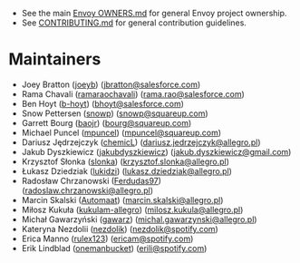 * See the main [Envoy OWNERS.md](https://github.com/envoyproxy/envoy/blob/main/OWNERS.md) for general Envoy project
  ownership.
* See [CONTRIBUTING.md](CONTRIBUTING.md) for general contribution guidelines.

# Maintainers

* Joey Bratton ([joeyb](https://github.com/joeyb)) (jbratton@salesforce.com)
* Rama Chavali ([ramaraochavali](https://github.com/ramaraochavali)) (rama.rao@salesforce.com)
* Ben Hoyt ([b-hoyt](https://github.com/b-hoyt)) (bhoyt@salesforce.com)
* Snow Pettersen ([snowp](https://github.com/snowp)) (snowp@squareup.com)
* Garrett Bourg ([baojr](https://github.com/baojr)) (bourg@squareup.com)
* Michael Puncel ([mpuncel](https://github.com/mpuncel)) (mpuncel@squareup.com)
* Dariusz Jędrzejczyk ([chemicL](https://github.com/chemicL)) (dariusz.jedrzejczyk@allegro.pl)
* Jakub Dyszkiewicz ([jakubdyszkiewicz](https://github.com/jakubdyszkiewicz)) (jakub.dyszkiewicz@gmail.com)
* Krzysztof Słonka ([slonka](https://github.com/slonka)) (krzysztof.slonka@allegro.pl)
* Łukasz Dziedziak ([lukidzi](https://github.com/lukidzi)) (lukasz.dziedziak@allegro.pl)
* Radosław Chrzanowski ([Ferdudas97](https://github.com/Ferdudas97)) (radoslaw.chrzanowski@allegro.pl)
* Marcin Skalski ([Automaat](https://github.com/Automaat)) (marcin.skalski@allegro.pl)
* Miłosz Kukuła ([kukulam-allegro](https://github.com/kukulam-allegro)) (milosz.kukula@allegro.pl)
* Michał Gawarzyński ([gawarz](https://github.com/gawarz)) (michal.gawarzynski@allegro.pl)
* Kateryna Nezdolii ([nezdolik](https://github.com/nezdolik)) (nezdolik@spotify.com)
* Erica Manno ([rulex123](https://github.com/rulex123)) (ericam@spotify.com)
* Erik Lindblad ([onemanbucket](https://github.com/onemanbucket)) (erili@spotify.com)
